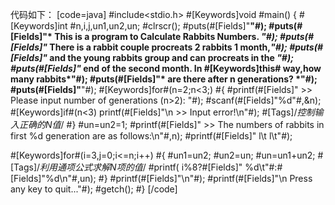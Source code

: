 代码如下：
[code=java]
#include<stdio.h>
#[Keywords]void #main()
{
   #[Keywords]int #n,i,j,un1,un2,un;
   #clrscr();
   #puts(#[Fields]"********************************************************"#);
   #puts(#[Fields]"*   This is a program to Calculate Rabbits Numbers.    *"#);
   #puts(#[Fields]"* There is a rabbit couple procreats 2 rabbits 1 month,*"#);
   #puts(#[Fields]"* and the young rabbits group and can procreats in the *"#);
   #puts(#[Fields]"* end of the second month. In #[Keywords]this# way,how many rabbits*"#);
   #puts(#[Fields]"* are there after n generations?                       *"#);
   #puts(#[Fields]"********************************************************"#);
   #[Keywords]for#(n=2;n<3;)
   #{
      #printf(#[Fields]" >> Please input number of generations (n>2): "#);
      #scanf(#[Fields]"%d"#,&n);
      #[Keywords]if#(n<3) printf(#[Fields]"\n >> Input error!\n"#);    #[Tags]/*控制输入正确的N值*/
   #}
   #un=un2=1;
   #printf(#[Fields]" >> The numbers of rabbits in first %d generation are as follows:\n"#,n);
   #printf(#[Fields]" l\t l\t"#);

   #[Keywords]for#(i=3,j=0;i<=n;i++)
   #{
      #un1=un2;
      #un2=un;
      #un=un1+un2;     #[Tags]/*利用通项公式求解N项的值*/
      #printf(   i%8?#[Fields]" %d\t"#:#[Fields]"%d\n"#,un);
   #}
   #printf(#[Fields]"\n"#);
   #printf(#[Fields]"\n Press any key to quit..."#);
   #getch();
#}
[/code]
